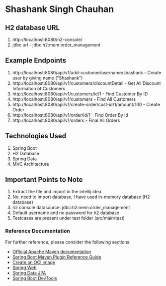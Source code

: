 # Shashank Singh Chauhan

## H2 database URL
1. http://localhost:8080/h2-console/
2. jdbc url -  jdbc:h2:mem:order_management

## Example Endpoints
1. http://localhost:8080/api/v1/add-customer/username/shashank - Create user by giving name ("Shashank")
2. http://localhost:8080/api/v1/customers/discountDetail - Get All Discount Information of Customers
3. http://localhost:8080/api/v1/customers/id/1 - Find Customer By ID
4. http://localhost:8080/api/v1/customers - Find All Customers
5. http://localhost:8080/api/v1/create-order/cust-id/1/amount/100 - Create Order
6. http://localhost:8080/api/v1/order/id/1 - Find Order By Id
7. http://localhost:8080/api/v1/orders - Final All Orders

## Technologies Used
1. Spring Boot
2. H2 Database
3. Spring Data
4. MVC Architecture

## Important Points to Note
1. Extract the file and import in the intellij idea
2. No, need to import database, I have used in-memory database (H2 database)
3. h2 console datasource: jdbc:h2:mem:order_management
4. Default username and no password for h2 database
5. Testcases are present under test folder (src/main/test)

### Reference Documentation
For further reference, please consider the following sections:

* [Official Apache Maven documentation](https://maven.apache.org/guides/index.html)
* [Spring Boot Maven Plugin Reference Guide](https://docs.spring.io/spring-boot/docs/3.0.1/maven-plugin/reference/html/)
* [Create an OCI image](https://docs.spring.io/spring-boot/docs/3.0.1/maven-plugin/reference/html/#build-image)
* [Spring Web](https://docs.spring.io/spring-boot/docs/3.0.1/reference/htmlsingle/#web)
* [Spring Data JPA](https://docs.spring.io/spring-boot/docs/3.0.1/reference/htmlsingle/#data.sql.jpa-and-spring-data)
* [Spring Boot DevTools](https://docs.spring.io/spring-boot/docs/3.0.1/reference/htmlsingle/#using.devtools)

